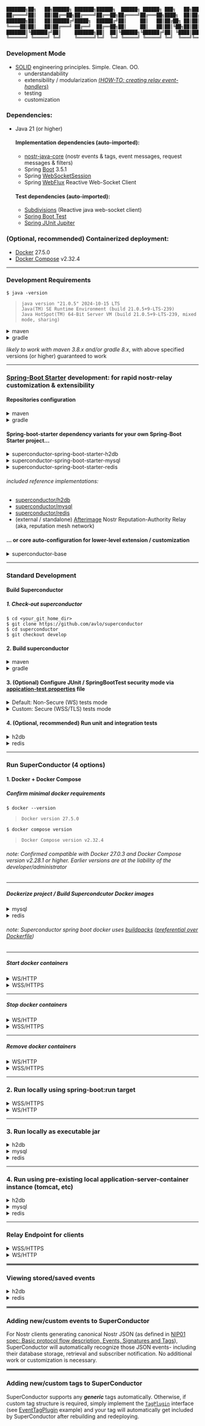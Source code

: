 ```java
███████╗██╗   ██╗██████╗ ███████╗██████╗  ██████╗ ██████╗ ███╗   ██╗██████╗ ██╗   ██╗ ██████╗████████╗ ██████╗ ██████╗
██╔════╝██║   ██║██╔══██╗██╔════╝██╔══██╗██╔════╝██╔═══██╗████╗  ██║██╔══██╗██║   ██║██╔════╝╚══██╔══╝██╔═══██╗██╔══██╗
███████╗██║   ██║██████╔╝█████╗  ██████╔╝██║     ██║   ██║██╔██╗ ██║██║  ██║██║   ██║██║        ██║   ██║   ██║██████╔╝
╚════██║██║   ██║██╔═══╝ ██╔══╝  ██╔══██╗██║     ██║   ██║██║╚██╗██║██║  ██║██║   ██║██║        ██║   ██║   ██║██╔══██╗
███████║╚██████╔╝██║     ███████╗██║  ██║╚██████╗╚██████╔╝██║ ╚████║██████╔╝╚██████╔╝╚██████╗   ██║   ╚██████╔╝██║  ██║
╚══════╝ ╚═════╝ ╚═╝     ╚══════╝╚═╝  ╚═╝ ╚═════╝ ╚═════╝ ╚═╝  ╚═══╝╚═════╝  ╚═════╝  ╚═════╝   ╚═╝    ╚═════╝ ╚═╝  ╚═╝
```

### Development Mode

- [SOLID](https://www.digitalocean.com/community/conceptual-articles/s-o-l-i-d-the-first-five-principles-of-object-oriented-design) engineering principles.  Simple.  Clean.  OO.
  - understandability
  - extensibility / modularization [(_HOW-TO: creating relay event-handlers_)](#adding-newcustom-events-to-superconductor)
  - testing
  - customization


### Dependencies:
- Java 21 (or higher)
  
  #### Implementation dependencies (auto-imported):
  - [nostr-java-core](https://github.com/avlo/nostr-java-core) (nostr events & tags, event messages, request messages & filters)
  - Spring [Boot](https://spring.io/projects/spring-boot) 3.5.1
  - Spring [WebSocketSession](https://docs.spring.io/spring-session/reference/guides/boot-websocket.html)
  - Spring [WebFlux](https://docs.spring.io/spring-framework/reference/web/webflux.html) Reactive Web-Socket Client
  #### Test dependencies (auto-imported):
  - [Subdivisions](https://github.com/avlo/subdivisions) (Reactive java web-socket client)
  - [Spring Boot Test](https://docs.spring.io/spring-boot/reference/testing/spring-boot-applications.html)
  - [Spring JUnit Jupiter](https://docs.spring.io/spring-framework/reference/testing/annotations/integration-junit-jupiter.html)

### (Optional, recommended) Containerized deployment:
- [Docker](https://hub.docker.com/_/docker) 27.5.0
- [Docker Compose](https://docs.docker.com/compose/install/) v2.32.4

----

### Development Requirements

    $ java -version

>     java version "21.0.5" 2024-10-15 LTS
>     Java(TM) SE Runtime Environment (build 21.0.5+9-LTS-239)
>     Java HotSpot(TM) 64-Bit Server VM (build 21.0.5+9-LTS-239, mixed mode, sharing)

<details>
  <summary>maven</summary>

    $ mvn -version
>     Apache Maven 3.9.9 (8e8579a9e76f7d015ee5ec7bfcdc97d260186937)
>     Java version: 21.0.5, vendor: Oracle Corporation
</details>

<details>
  <summary>gradle</summary>

    $ gradle -version
>     ------------------------------------------------------------
>     Gradle 8.13
>     ------------------------------------------------------------
</details>

_likely to work with maven 3.8.x and/or gradle 8.x_, with above specified versions (or higher) guaranteed to work 

----

### [Spring-Boot Starter](https://docs.spring.io/spring-boot/tutorial/first-application/index.html) development: for rapid nostr-relay customization & extensibility

#### Repositories configuration

<details><summary>maven</summary>

###### ~/.m2/settings.xml (typically)

```xml
<repositories>
  <repository>
    <id>github-superconductor</id>
    <url>https://maven.pkg.github.com/avlo/superconductor</url>
  </repository>
</repositories>
...
...
</servers>
  <server>
    <id>github-superconductor</id>
    <username>YOUR_GITHUB_USERNAME</username>
    <password>YOUR_GITHUB_ACCESS_TOKEN/PASSWORD</password>
  </server>
</servers>
```
</details>

<details><summary>gradle</summary>

###### build.gradle (typically)

```groovy
repositories {
    maven {
        url = uri("https://maven.pkg.github.com/avlo/superconductor")
    }
}
```
</details>

#### Spring-boot-starter dependency variants for your own Spring-Boot Starter project...

<details><summary>superconductor-spring-boot-starter-h2db</summary>
    <blockquote>
        <details><summary>maven</summary>
            <blockquote>

###### pom.xml
```xml
<dependency>
  <groupId>com.prosilion.superconductor</groupId>
  <artifactId>superconductor-spring-boot-starter-h2db</artifactId>
  <version>1.16.0</version>
</dependency>
```
</blockquote>            
        </details>
    </blockquote>
    <blockquote>
        <details><summary>gradle</summary>
            <blockquote>

###### build.gradle
```groovy
implementation 'com.prosilion.superconductor:superconductor-spring-boot-starter-h2db:' + 1.16.0
```
</blockquote>            
        </details>
    </blockquote>
</details>
<details><summary>superconductor-spring-boot-starter-mysql</summary>
    <blockquote>
        <details><summary>maven</summary>
            <blockquote>

###### pom.xml
```xml
<dependency>
  <groupId>com.prosilion.superconductor</groupId>
  <artifactId>superconductor-spring-boot-starter-mysql</artifactId>
  <version>1.16.0</version>
</dependency>
```
</blockquote>            
        </details>
    </blockquote>
    <blockquote>
        <details><summary>gradle</summary>
            <blockquote>

###### build.gradle
```groovy
implementation 'com.prosilion.superconductor:superconductor-spring-boot-starter-mysql:' + 1.16.0
```
</blockquote>            
        </details>
    </blockquote>
</details>
<details><summary>superconductor-spring-boot-starter-redis</summary>
    <blockquote>
        <details><summary>maven</summary>
            <blockquote>

###### pom.xml
```xml
<dependency>
  <groupId>com.prosilion.superconductor</groupId>
  <artifactId>superconductor-spring-boot-starter-redis</artifactId>
  <version>1.16.0</version>
</dependency>
```
</blockquote>            
        </details>
    </blockquote>
    <blockquote>
        <details><summary>gradle</summary>
            <blockquote>

###### build.gradle
```groovy
implementation 'com.prosilion.superconductor:superconductor-spring-boot-starter-redis:' + 1.16.0
```
</blockquote>            
        </details>
    </blockquote>
</details>

###### included reference implementations:
- [superconductor/h2db](superconductor/h2db)
- [superconductor/mysql](superconductor/mysql)
- [superconductor/redis](superconductor/redis)
- (external / standalone) [Afterimage](https://github.com/avlo/afterimage) Nostr Reputation-Authority Relay (aka, reputation mesh network)

#### ... or core auto-configuration for lower-level extension / customization

<details><summary>superconductor-base</summary>
    <blockquote>
        <details><summary>maven</summary>
            <blockquote>

###### pom.xml
```xml
<dependency>
  <groupId>com.prosilion.superconductor</groupId>
  <artifactId>superconductor-base</artifactId>
  <version>1.16.0</version>
</dependency>
```
</blockquote>            
        </details>
    </blockquote>
    <blockquote>
        <details><summary>gradle</summary>
            <blockquote>

###### build.gradle
```groovy
implementation 'com.prosilion.superconductor:superconductor-base:' + 1.16.0
```
</blockquote>            
        </details>
    </blockquote>
</details>

----

### Standard Development
#### Build Superconductor 
##### 1. Check-out superconductor

    $ cd <your_git_home_dir>
    $ git clone https://github.com/avlo/superconductor
    $ cd superconductor
    $ git checkout develop

#### 2.  Build superconductor
<details>
  <summary>maven</summary>  

      $ cd <your_git_home_dir>
      $ cd superconductor

    (unix)
      $ ./mvnw clean compile

    (windows)
      $ ./mvnw.cmd clean compile
</details>

<details>
  <summary>gradle</summary>

      $ cd <your_git_home_dir>
      $ cd superconductor

    (unix)
      $ ./gradlew clean build

    (windows)
      $ ./gradlew.bat clean build
</details>

#### 3. (Optional) Configure JUnit / SpringBootTest security mode via [appication-test.properties](src/test/resources/application-test.properties) file
<details>
  <summary>Default: Non-Secure (WS) tests mode</summary>

    # ws autoconfigure
    # security test (ws) disabled ('false') by default.
    server.ssl.enabled=false                                           <--------  "false" for ws/non-secure
    # ...
    superconductor.relay.url=ws://localhost:5555                       <--------  "ws" protocol for ws/non-secure
</details>
<details>
  <summary>Custom: Secure (WSS/TLS) tests mode</summary>

    # wss autoconfigure
    # to enable secure tests (wss), change below value to 'true' and...
    server.ssl.enabled=true                                            <--------  "true" for wss/secure
    # ...also for secure (wss), change below value to 'wss'...
    superconductor.relay.url=wss://localhost:5555                      <--------  "wss" protocol for wss/secure

Configure SuperConductor run-time security, 3 options:

| SecurityLevel | Specification                                                        | Details                                                                                                                                                                                                                                                                                                                                                                                 |
  |---------------|----------------------------------------------------------------------|-----------------------------------------------------------------------------------------------------------------------------------------------------------------------------------------------------------------------------------------------------------------------------------------------------------------------------------------------------------------------------------------|
| Highest       | SSL Certificate WSS/HTTPS<br>(industry standard secure encrypted)    | 1. [Obtain](https://www.websitebuilderexpert.com/building-websites/how-to-get-an-ssl-certificate/) an SSL certificate.<br>2. [Install](https://www.baeldung.com/java-import-cer-certificate-into-keystore) the certificate<br>3. Enable [SSL configuration options](src/main/resources/application-local_wss.properties?plain=1#L6,8,L11-L15) in application-local_wss/dev_wss.properties file. |
| Medium        | Self-Signed Certificate WSS/HTTPS (locally created secure encrypted) | 1. Create a [Self-Signed Certificate](https://www.baeldung.com/openssl-self-signed-cert).<br>2. [Install](https://www.baeldung.com/java-import-cer-certificate-into-keystore) the certificate<br>3. Enable [SSL configuration options](src/main/resources/application-local_wss.properties?plain=1#L6,8,L11-L15) in application-local_wss/dev_wss.properties file.                      |
| None/Default  | WS/HTTP<br>non-secure / non-encrypted                                | Security-related configuration(s) not required                                                                                                                                                                                                                                                                                                                                          |  

</details>

#### 4. (Optional, recommended) Run unit and integration tests

<details><summary>h2db</summary>
    <blockquote>
        <details><summary>maven</summary>
            <blockquote>
                <details><summary>unix</summary>
                    <blockquote>
<blockquote>

```bash
$ ./mvnw verify -f superconductor/h2db/pom.xml
```
</blockquote>
                    </blockquote>
                </details>
                <details><summary>windows</summary>
                    <blockquote>
<blockquote>

```bash
$ ./mvnw.cmd verify -f superconductor/h2db/pom.xml
```
</blockquote>
                    </blockquote>
                </details>
            </blockquote>
        </details>
        <details><summary>gradle</summary>
            <blockquote>
                <details><summary>unix</summary>
                    <blockquote>
<blockquote>

```bash
$ ./gradlew :superconductor-app-h2db:test :superconductor-app-h2db:check --rerun-tasks
```
</blockquote>
                    </blockquote>
                </details>
                <details><summary>windows</summary>
                    <blockquote>
<blockquote>

```bash
$ ./gradlew.cmd :superconductor-app-h2db:test :superconductor-app-h2db:check --rerun-tasks
```
</blockquote>
                    </blockquote>
                </details>
            </blockquote>
        </details>
    </blockquote>
</details>
<details><summary>redis</summary>
    <blockquote>
        <details><summary>maven</summary>
            <blockquote>
                <details><summary>unix</summary>
                    <blockquote>
<blockquote>

```bash
$ ./mvnw verify -f superconductor/redis/pom.xml
```
</blockquote>
                    </blockquote>
                </details>
                <details><summary>windows</summary>
                    <blockquote>
<blockquote>

```bash
$ ./mvnw.cmd verify -f superconductor/redis/pom.xml
```
</blockquote>
                    </blockquote>
                </details>
            </blockquote>
        </details>
        <details><summary>gradle</summary>
            <blockquote>
                <details><summary>unix</summary>
                    <blockquote>
<blockquote>

```bash
$ ./gradlew :superconductor-app-redis:test :superconductor-app-redis:check --rerun-tasks
```
</blockquote>
                    </blockquote>
                </details>
                <details><summary>windows</summary>
                    <blockquote>
<blockquote>

```bash
$ ./gradlew.cmd :superconductor-app-redis:test :superconductor-app-redis:check --rerun-tasks
```
</blockquote>
                    </blockquote>
                </details>
            </blockquote>
        </details>
    </blockquote>
</details>

----

### Run SuperConductor (4 options)

#### 1.  Docker + Docker Compose
##### Confirm minimal docker requirements
    $ docker --version
>     Docker version 27.5.0
    $ docker compose version
>     Docker Compose version v2.32.4

###### _note: Confirmed compatible with Docker 27.0.3 and Docker Compose version v2.28.1 or higher.  Earlier versions are at the liability of the developer/administrator_

----

##### Dockerize project / Build Supercondcutor Docker images

<details>
  <summary>mysql</summary>

    $ mvn clean install -Dmaven.test.skip=true
    $ mvn -N wrapper:wrapper
    $ mvn spring-boot:build-image -f superconductor/mysql/pom.xml -Pdev_ws -Dmaven.test.skip=true
</details>
<details>
  <summary>redis</summary>

    $ mvn clean install -Dmaven.test.skip=true
    $ mvn -N wrapper:wrapper
    $ mvn spring-boot:build-image -f superconductor/redis/pom.xml -Pdev_ws -Dmaven.test.skip=true 
</details>

###### _note: Superconductor spring boot docker uses [buildpacks](https://buildpacks.io/) ([preferential over Dockerfile](https://reflectoring.io/spring-boot-docker/))_

----

##### Start docker containers

<details><summary>WS/HTTP</summary>
    <blockquote>
        <details><summary>mysql</summary>
            <blockquote>

###### run without logging:

    $ docker compose -f superconductor/mysql/docker-compose-dev_ws.yml up 

###### run with container logging displayed to console:

    $ docker compose -f superconductor/mysql/docker-compose-dev_ws.yml up --abort-on-container-failure --attach-dependencies

###### run with docker logging displayed to console:

    $ docker compose -f superconductor/mysql/docker-compose-dev_ws.yml up -d && dcls | grep 'superconductor-app-mysql' | awk '{print $1}' | xargs docker logs -f

</blockquote>
        </details>
        <details><summary>redis</summary>
            <blockquote>

###### run without logging:

    $ docker compose -f superconductor/redis/docker-compose-dev_ws.yml up 

###### run with container logging displayed to console:

    $ docker compose -f superconductor/redis/docker-compose-dev_ws.yml up --abort-on-container-failure --attach-dependencies

###### run with docker logging displayed to console:

    $ docker compose -f superconductor/redis/docker-compose-dev_ws.yml up -d && dcls | grep 'superconductor-app-redis' | awk '{print $1}' | xargs docker logs -f
</blockquote>
        </details>
    </blockquote>
</details>

<details><summary>WSS/HTTPS</summary>
    <blockquote>

###### (*optionally edit [superconductor/docker-compose-dev_wss.yml](superconductor/docker-compose-dev_wss.yml?plain=1#L10,L32,L36-L37) parameters as applicable.*)
</blockquote>
    <blockquote>
        <details><summary>mysql</summary>
            <blockquote>

###### run without logging:

    $ docker compose -f superconductor/mysql/docker-compose-dev_wss.yml up 

###### run with container logging displayed to console:

    $ docker compose -f superconductor/mysql/docker-compose-dev_wss.yml up --abort-on-container-failure --attach-dependencies

###### run with docker logging displayed to console:

    $ docker compose -f superconductor/mysql/docker-compose-dev_wss.yml up -d && dcls | grep 'superconductor-app-mysql' | awk '{print $1}' | xargs docker logs -f

</blockquote>
        </details>
        <details><summary>redis</summary>
            <blockquote>

###### run without logging:

    $ docker compose -f superconductor/redis/docker-compose-dev_wss.yml up 

###### run with container logging displayed to console:

    $ docker compose -f superconductor/redis/docker-compose-dev_wss.yml up --abort-on-container-failure --attach-dependencies

###### run with docker logging displayed to console:

    $ docker compose -f superconductor/redis/docker-compose-dev_wss.yml up -d && dcls | grep 'superconductor-app-redis' | awk '{print $1}' | xargs docker logs -f
</blockquote>
        </details>
    </blockquote>
</details>

----

##### Stop docker containers

<details><summary>WS/HTTP</summary>
    <blockquote>
        <details><summary>mysql</summary>
            <blockquote>

    $ docker compose -f superconductor/mysql/docker-compose-dev_ws.yml stop 
</blockquote>
        </details>
        <details><summary>redis</summary>
            <blockquote>

    $ docker compose -f superconductor/redis/docker-compose-dev_ws.yml stop 
</blockquote>
        </details>
    </blockquote>
</details>

<details><summary>WSS/HTTPS</summary>
    <blockquote>
        <details><summary>mysql</summary>
            <blockquote>

    $ docker compose -f superconductor/mysql/docker-compose-dev_wss.yml stop 
</blockquote>
        </details>
        <details><summary>redis</summary>
            <blockquote>

    $ docker compose -f superconductor/redis/docker-compose-dev_wss.yml stop 
</blockquote>
        </details>
    </blockquote>
</details>

----  

##### Remove docker containers

<details><summary>WS/HTTP</summary>
    <blockquote>
        <details><summary>mysql</summary>
            <blockquote>

    $ docker compose -f superconductor/mysql/docker-compose-dev_ws.yml down --remove-orphans

</blockquote>
        </details>
        <details><summary>redis</summary>
            <blockquote>

    $ docker compose -f superconductor/redis/docker-compose-dev_ws.yml down --remove-orphans
</blockquote>
        </details>
    </blockquote>
</details>

<details><summary>WSS/HTTPS</summary>
    <blockquote>
        <details><summary>mysql</summary>
            <blockquote>

    $ docker compose -f superconductor/mysql/docker-compose-dev_wss.yml down --remove-orphans

</blockquote>
        </details>
        <details><summary>redis</summary>
            <blockquote>

    $ docker compose -f superconductor/redis/docker-compose-dev_wss.yml down --remove-orphans
</blockquote>
        </details>
    </blockquote>
</details>  

----

### 2.  Run locally using spring-boot:run target
<details>
  <summary>WSS/HTTPS</summary>

###### maven
    $ cd <your_git_home_dir>/superconductor
    $ mvn spring-boot:run -f superconductor/h2db/pom.xml -P local_wss -Dspring-boot.run.arguments="--server.port=5555 --superconductor.relay.url=wss://localhost:5555"
###### gradle
    $ cd <your_git_home_dir>/superconductor
    $ gradle superconductor-app-h2db:bootRunLocalWss -Pserver.port=5555 -Psuperconductor.relay.url=wss://localhost:5555
</details> 

<details>
  <summary>WS/HTTP</summary>

###### maven
    $ cd <your_git_home_dir>/superconductor
    $ mvn spring-boot:run -f superconductor/h2db/pom.xml -P local_ws -Dspring-boot.run.arguments="--server.port=5555 --superconductor.relay.url=ws://localhost:5555"
###### gradle
    $ cd <your_git_home_dir>/superconductor
    $ gradle superconductor-app-h2db:bootRunLocalWs -Pserver.port=5555 -Psuperconductor.relay.url=ws://localhost:5555
</details>  

----

### 3.  Run locally as executable jar

<details>
  <summary>h2db</summary>

```bash
  $ cd <your_git_home_dir>/superconductor
  $ java -jar superconductor/h2db/target/superconductor-app-h2db-1.16.0.war
```
</details>
<details>
  <summary>mysql</summary>

```bash
  $ cd <your_git_home_dir>/superconductor
  $ java -jar superconductor/mysql/target/superconductor-app-mysql-1.16.0.war
```
</details> 
<details>
  <summary>redis</summary>

```bash
  $ cd <your_git_home_dir>/superconductor
  $ java -jar superconductor/redis/target/superconductor-app-redis-1.16.0.war
```
</details>

----

### 4.  Run using pre-existing local application-server-container instance (tomcat, etc)
<details>
  <summary>h2db</summary>

```bash
  $ cp <your_git_home_dir>/superconductor/superconductor/h2db/target/superconductor-app-h2db-1.16.0.war <your_container/instance/deployment_directory>
```
</details>
<details>
  <summary>mysql</summary>

```bash
  $ cp <your_git_home_dir>/superconductor/superconductor/mysql/target/superconductor-app-mysql-1.16.0.war <your_container/instance/deployment_directory>
```
</details> 
<details>
  <summary>redis</summary>

```bash
  $ cp <your_git_home_dir>/superconductor/superconductor/redis/target/superconductor-app-redis-1.16.0.war <your_container/instance/deployment_directory>
```
</details>

----

### Relay Endpoint for clients

<details>
  <summary>WSS/HTTPS</summary>

    wss://localhost:5555
</details> 

<details>
  <summary>WS/HTTP</summary>  

    ws://localhost:5555
</details>

<hr style="border:2px solid grey">

### Viewing stored/saved events 

<details>
  <summary>h2db</summary>

#### H2 DB console (local non-docker development mode): ##

    http://localhost:5555/h2-console/

*user: sa*  
*password: // blank*

Display all framework table contents (case-sensitive quoted fields/tables when querying):

	-- select id, pub_key, session_id, challenge from auth;
	select id, event_id_string, kind, created_at, pub_key, content, concat(left(signature,20), '...') as signature from event;
	select id, event_id, event_tag_id from "event-event_tag-join";
	select id, event_id_string, recommended_relay_url, marker from event_tag;
	select id, event_id, pubkey_id from "event-pubkey_tag-join";
	select id, public_key, main_relay_url, pet_name from pubkey_tag;
	select id, event_id, identifier_tag_id from "event-identifier_tag-join";
	select id, uuid from identifier_tag;
	select id, event_id, address_tag_id from "event-address_tag-join";
	select id, kind, pub_key, uuid, relay_uri, code from address_tag;
	select id, event_id, reference_tag_id from "event-reference_tag-join";
	select id, uri from reference_tag;
	select id, event_id, subject_tag_id from "event-subject_tag-join";
	select id, subject from subject_tag;
	select id, event_id, hash_tag_id from "event-hashtag_tag-join";
	select id, hashtag_tag from hashtag_tag;
	select id, event_id, geohash_tag_id from "event-geohash_tag-join";
	select id, location from geohash_tag;
	select id, event_id, generic_tag_id  FROM "event-generic_tag-join";
	select id, code from generic_tag;
	select id, generic_tag_id, element_attribute_id from "generic_tag-element_attribute-join";
	select id, name, "value" from element_attribute;
	select id, event_id, price_tag_id from "event-price_tag-join";
	select id, number, currency, frequency from price_tag;
	select id, event_id from deletion_event;

##### (Optional Use) bundled web-client URLs for convenience/dev-testing/etc

http://localhost:5555/api-tests.html <sup>_(nostr **events** web-client)_</sup>

http://localhost:5555/request-test.html <sup>_(nostr **request** web-client)_</sup>

</details>

<details><summary>redis</summary>
    <blockquote>
        <details><summary>local docker insight-browser instance</summary>
            <blockquote>

```bash
  $ docker pull redis/redisinsight
  $ docker run -d --name redisinsight -p 5540:5540 redis/redisinsight:latest
```

Next, open browser URL http://localhost:5540 and configure a connection to http://localhost:8081
</blockquote>
        </details>
    </blockquote>
    <blockquote>
        <details><summary>Download insight</summary>
            <blockquote>

Download [redis insight](https://redis.io/downloads/#insight) standalone application and configure a connection to http://localhost:8081
</blockquote>
        </details>
    </blockquote>
</details>

<hr style="border:2px solid grey">

### Adding new/custom events to SuperConductor

For Nostr clients generating canonical Nostr JSON (as defined in [NIP01 spec: Basic protocol flow description, Events, Signatures and Tags](https://nostr-nips.com/nip-01)), SuperConductor will automatically recognize those JSON events- including their database storage, retrieval and subscriber notification.  No additional work or customization is necessary.
<br>
<hr style="border:2px solid grey">

### Adding new/custom tags to SuperConductor

SuperConductor supports any _**generic**_ tags automatically.  Otherwise, if custom tag structure is required, simply implement the [`TagPlugin`](lib/src/main/java/com/prosilion/superconductor/plugin/tag/TagPlugin.java) interface (see [EventTagPlugin](lib/src/main/java/com/prosilion/superconductor/plugin/tag/EventTagPlugin.java) example) and your tag will automatically get included by SuperConductor after rebuilding and redeploying.

